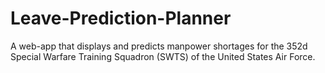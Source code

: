 # Leave-Prediction-Planner
A web-app that displays and predicts manpower shortages for the 352d Special Warfare Training Squadron (SWTS) of the United States Air Force.
